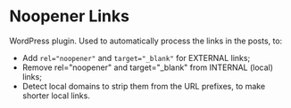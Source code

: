 # Noopener Links

WordPress plugin. Used to automatically process the links in the posts, to:
 * Add `rel="noopener"` and `target="_blank"` for EXTERNAL links;
 * Remove rel="noopener" and target="_blank" from INTERNAL (local) links;
 * Detect local domains to strip them from the URL prefixes, to make shorter local links.

